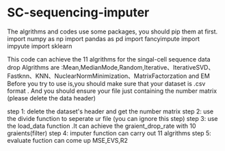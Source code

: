 # SC-sequencing-imputer
The algrithms and codes use some packages, you should pip them at first.
import numpy as np
import pandas as pd
import fancyimpute
import impyute
import sklearn

This code can achieve the 11 algrithms for the singal-cell sequence data drop
Algrithms are :Mean,MedianMode,Random,Iterative、IterativeSVD、Fastknn、KNN、NuclearNormMinimization、MatrixFactorzation and EM
Before you try to use is,you should make sure that your dataset is .csv format . And you should ensure your file  just containing the number matrix (please delete the data header)


step 1: delete the dataset's header and get the number matrix
step 2: use the divide function to seperate ur file (you can ignore this step)
step 3: use the load_data function .It can achieve the graient_drop_rate with 10 graients(filter) 
step 4: imputer function can carry out 11 algrithms
step 5: evaluate fuction can come up MSE,EVS,R2
